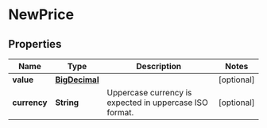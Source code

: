 # NewPrice

## Properties
Name | Type | Description | Notes
------------ | ------------- | ------------- | -------------
**value** | [**BigDecimal**](BigDecimal.md) |  |  [optional]
**currency** | **String** | Uppercase currency is expected in uppercase ISO format. |  [optional]
